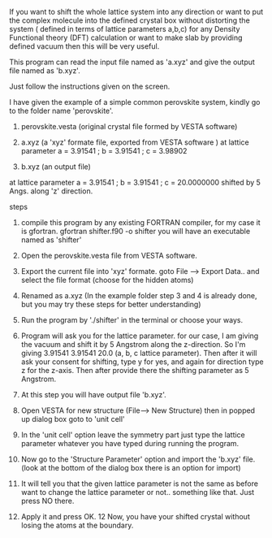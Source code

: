 If you want to shift the whole lattice system into any direction or want to put the complex molecule into the defined crystal box without distorting the system ( defined in terms of lattice parameters a,b,c) for any Density Functional theory (DFT) calculation or want to make slab by providing defined vacuum then this will be very useful.

This program can read the input file named as 'a.xyz' and give the output file named as 'b.xyz'.

Just follow the instructions given on the screen.

I have given the example of a simple common perovskite system, kindly go to the folder name 'perovskite'.

1. perovskite.vesta (original crystal file formed by VESTA software)
2. a.xyz (a 'xyz' formate file, exported from VESTA software )
at lattice parameter
a = 3.91541 ; b = 3.91541 ; c =  3.98902

3. b.xyz (an output file)

at lattice parameter
a = 3.91541 ; b = 3.91541 ; c = 20.0000000
shifted by 5 Angs. along 'z' direction.

steps
1. compile this program by any existing FORTRAN compiler, for my case it is gfortran.
gfortran shifter.f90 -o shifter
 you will have an executable named as 'shifter'

2. Open the perovskite.vesta file from VESTA software.
3. Export the current file into 'xyz' formate.
goto
File --> Export Data.. 
and select the file format (choose for the hidden atoms)
4. Renamed as a.xyz
(In the example folder step 3 and 4 is already done, but you may try these steps for better understanding)
5. Run the program by './shifter' in the terminal or choose your ways.
6. Program will ask you for the lattice parameter.
for our case, I am giving the vacuum and shift it by 5 Angstrom along the z-direction. So I'm giving 3.91541 3.91541 20.0 (a, b, c lattice parameter). Then after it will ask your consent for shifting, type y for yes, and again for direction type z for the z-axis. Then after provide there the shifting parameter as 5 Angstrom.
6. At this step you will have output file 'b.xyz'.
7. Open VESTA for new structure (File--> New Structure) then in 
popped up dialog box goto to 'unit cell'
8. In the 'unit cell' option leave the symmetry part just type the lattice parameter whatever you have typed during running the program.
9. Now go to the 'Structure Parameter' option and import the 'b.xyz' file. (look at the bottom of the dialog box there is an option for import)
10. It will tell you that the given lattice parameter is not the same as before want to change the lattice parameter or not.. something like that. Just press NO there.
11. Apply it and press OK.
12 Now, you have your shifted crystal without losing the atoms at the boundary.
